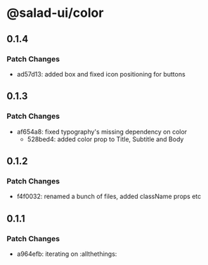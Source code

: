 # @salad-ui/color

## 0.1.4

### Patch Changes

- ad57d13: added box and fixed icon positioning for buttons

## 0.1.3

### Patch Changes

- af654a8: fixed typography's missing dependency on color
  - 528bed4: added color prop to Title, Subtitle and Body

## 0.1.2

### Patch Changes

- f4f0032: renamed a bunch of files, added className props etc

## 0.1.1

### Patch Changes

- a964efb: iterating on :allthethings:
